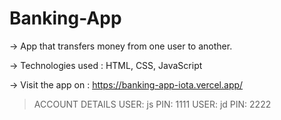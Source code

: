 # Banking-App

 -> App that transfers money from one user to another.
 
 
 
 -> Technologies used : HTML, CSS, JavaScript
 
 
 -> Visit the app on : https://banking-app-iota.vercel.app/
 
 >ACCOUNT DETAILS
 >USER: js  PIN: 1111
 >USER: jd  PIN: 2222
